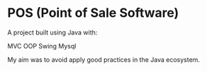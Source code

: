# POS (Point of Sale Software)
A project built using Java with:

MVC
OOP
Swing
Mysql

My aim was to avoid apply good practices in the Java ecosystem.
